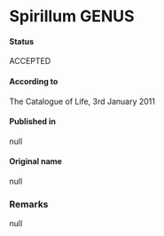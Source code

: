 # Spirillum GENUS

#### Status
ACCEPTED

#### According to
The Catalogue of Life, 3rd January 2011

#### Published in
null

#### Original name
null

### Remarks
null